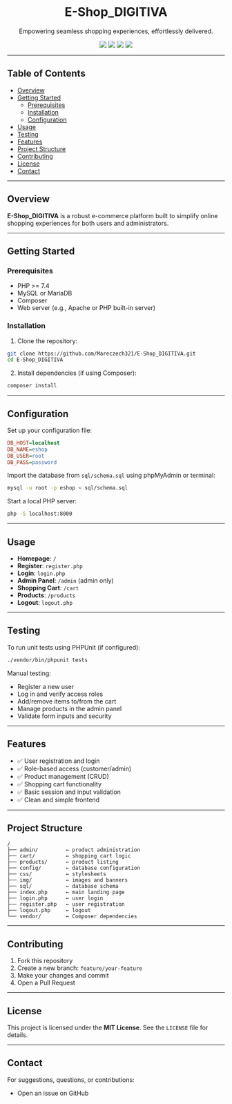 <p align="center">
  <h1 align="center">E-Shop_DIGITIVA</h1>
</p>
<p align="center">
  Empowering seamless shopping experiences, effortlessly delivered.

</p>

<div align="center">
  <img src="https://img.shields.io/badge/code-PHP-blue.svg" />
  <img src="https://img.shields.io/badge/last%20commit-today-brightgreen.svg" />
  <img src="https://img.shields.io/github/languages/count/Mareczech321/E-Shop_DIGITIVA.svg" />
  <img src="https://img.shields.io/badge/php-66.9%25-blue.svg" />
</div>

---

## Table of Contents

- [Overview](#overview)
- [Getting Started](#getting-started)
  - [Prerequisites](#prerequisites)
  - [Installation](#installation)
  - [Configuration](#configuration)
- [Usage](#usage)
- [Testing](#testing)
- [Features](#features)
- [Project Structure](#project-structure)
- [Contributing](#contributing)
- [License](#license)
- [Contact](#contact)

---

## Overview

**E-Shop_DIGITIVA** is a robust e-commerce platform built to simplify online shopping experiences for both users and administrators.

---

## Getting Started

### Prerequisites

- PHP >= 7.4
- MySQL or MariaDB
- Composer
- Web server (e.g., Apache or PHP built-in server)

### Installation

1. Clone the repository:

```bash
git clone https://github.com/Mareczech321/E-Shop_DIGITIVA.git
cd E-Shop_DIGITIVA
```

2. Install dependencies (if using Composer):

```bash
composer install
```

---

## Configuration

Set up your configuration file:

```ini
DB_HOST=localhost
DB_NAME=eshop
DB_USER=root
DB_PASS=password
```

Import the database from `sql/schema.sql` using phpMyAdmin or terminal:

```bash
mysql -u root -p eshop < sql/schema.sql
```

Start a local PHP server:

```bash
php -S localhost:8000
```

---

## Usage

- **Homepage**: `/`
- **Register**: `register.php`
- **Login**: `login.php`
- **Admin Panel**: `/admin` (admin only)
- **Shopping Cart**: `/cart`
- **Products**: `/products`
- **Logout**: `logout.php`

---

## Testing

To run unit tests using PHPUnit (if configured):

```bash
./vendor/bin/phpunit tests
```

Manual testing:

- Register a new user
- Log in and verify access roles
- Add/remove items to/from the cart
- Manage products in the admin panel
- Validate form inputs and security

---

## Features

- ✅ User registration and login
- ✅ Role-based access (customer/admin)
- ✅ Product management (CRUD)
- ✅ Shopping cart functionality
- ✅ Basic session and input validation
- ✅ Clean and simple frontend

---

## Project Structure

```plaintext
/
├── admin/         ← product administration
├── cart/          ← shopping cart logic
├── products/      ← product listing
├── config/        ← database configuration
├── css/           ← stylesheets
├── img/           ← images and banners
├── sql/           ← database schema
├── index.php      ← main landing page
├── login.php      ← user login
├── register.php   ← user registration
├── logout.php     ← logout
└── vendor/        ← Composer dependencies
```

---

## Contributing

1. Fork this repository  
2. Create a new branch: `feature/your-feature`  
3. Make your changes and commit  
4. Open a Pull Request

---

## License

This project is licensed under the **MIT License**. See the `LICENSE` file for details.

---

## Contact

For suggestions, questions, or contributions:

- Open an issue on GitHub
